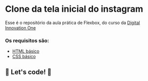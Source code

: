 # Clone da tela inicial do instagram

Esse é o repositório da aula prática de Flexbox, do curso da [Digital Innovation One](https://web.dio.me/home)  

### Os requisitos são:

* [HTML básico](https://www.w3schools.com/html/)
* [CSS básico](https://developer.mozilla.org/pt-BR/docs/Web/CSS)

## 🚀 Let's code! 🚀
